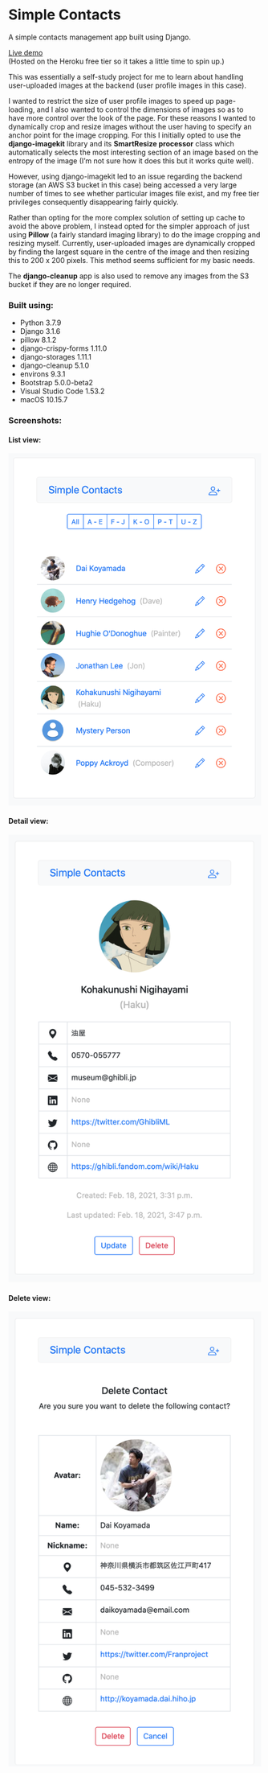 # Simple Contacts

A simple contacts management app built using Django.

[Live demo](https://jjl-simple-contacts.herokuapp.com)<br>
(Hosted on the Heroku free tier so it takes a little time to spin up.)

This was essentially a self-study project for me to learn about handling user-uploaded images at the backend (user profile images in this case).

I wanted to restrict the size of user profile images to speed up page-loading, and I also wanted to control the dimensions of images so as to have more control over the look of the page.  For these reasons I wanted to dynamically crop and resize images without the user having to specify an anchor point for the image cropping.  For this I initially opted to use the **django-imagekit** library and its **SmartResize processor** class which automatically selects the most interesting section of an image based on the entropy of the image (I’m not sure how it does this but it works quite well).

However, using django-imagekit led to an issue regarding the backend storage (an AWS S3 bucket in this case) being accessed a very large number of times to see whether particular images file exist, and my free tier privileges consequently disappearing fairly quickly.

Rather than opting for the more complex solution of setting up cache to avoid the above problem, I instead opted for the simpler approach of just using **Pillow** (a fairly standard imaging library) to do the image cropping and resizing myself.  Currently, user-uploaded images are dynamically cropped by finding the largest square in the centre of the image and then resizing this to 200 x 200 pixels. This method seems sufficient for my basic needs.

The **django-cleanup** app is also used to remove any images from the S3 bucket if they are no longer required.

### Built using:

* Python 3.7.9
* Django 3.1.6
* pillow 8.1.2
* django-crispy-forms 1.11.0
* django-storages 1.11.1
* django-cleanup 5.1.0
* environs 9.3.1
* Bootstrap 5.0.0-beta2
* Visual Studio Code 1.53.2
* macOS 10.15.7

### Screenshots:

#### List view:</br>
<img src="screenshot-1.png" width="600"></br>

#### Detail view:</br>
<img src="screenshot-2.png" width="600"></br>

#### Delete view:</br>
<img src="screenshot-3.png" width="600"></br>
